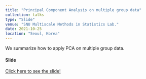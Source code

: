 ```yaml
---
title: "Principal Component Analysis on multiple group data"
collection: talks
type: "Slide"
venue: "SNU Multiscale Methods in Statistics Lab."
date: 2021-10-25
location: "Seoul, Korea"
---
```

We summarize how to apply PCA on multiple group data.


#### Slide
<a href="../../files/PCA_on_multiple_group_data.pdf" class="uline">Click here to see the slide!</a>
